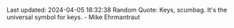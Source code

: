 Last updated: 2024-04-05 18:32:38
Random Quote: Keys, scumbag. It's the universal symbol for keys. - Mike Ehrmantraut